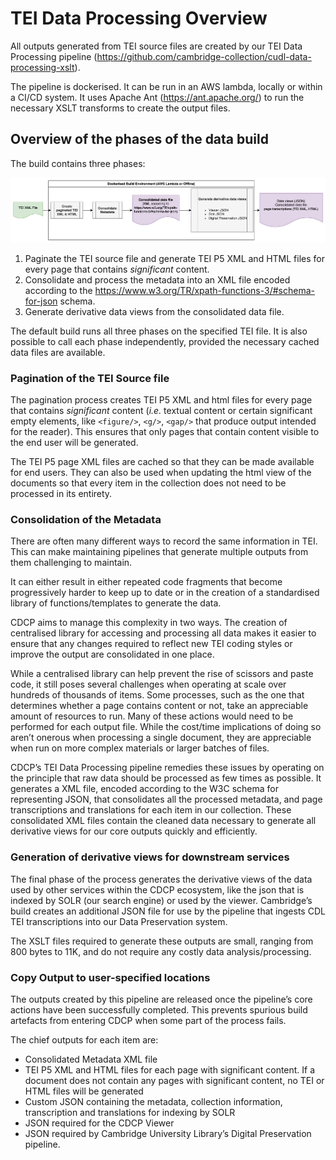 # TEI Data Processing Overview

All outputs generated from TEI source files are created by our TEI Data Processing pipeline (<https://github.com/cambridge-collection/cudl-data-processing-xslt>).

The pipeline is dockerised. It can be run in an AWS lambda, locally or within a CI/CD system. It uses Apache Ant (<https://ant.apache.org/>) to run the necessary XSLT transforms to create the output files.

## Overview of the phases of the data build

The build contains three phases:

![The TEI Data Processing Pipeline](images%2Ftei-data-processing.svg)

1. Paginate the TEI source file and generate TEI P5 XML and HTML files for every page that contains *significant* content.
2. Consolidate and process the metadata into an XML file encoded according to the <https://www.w3.org/TR/xpath-functions-3/#schema-for-json> schema.
3. Generate derivative data views from the consolidated data file.

The default build runs all three phases on the specified TEI file. It is also possible to call each phase independently, provided the necessary cached data files are available.

### Pagination of the TEI Source file

The pagination process creates TEI P5 XML and html files for every page that contains *significant* content (*i.e.* textual content or certain significant empty elements, like `<figure/>`, `<g/>`, `<gap/>` that produce output intended for the reader). This ensures that only pages that contain content visible to the end user will be generated.

The TEI P5 page XML files are cached so that they can be made available for end users. They can also be used when updating the html view of the documents so that every item in the collection does not need to be processed in its entirety.

### Consolidation of the Metadata

There are often many different ways to record the same information in TEI. This can make maintaining pipelines that generate multiple outputs from them challenging to maintain.

It can either result in either repeated code fragments that become progressively harder to keep up to date or in the creation of a standardised library of functions/templates to generate the data.

CDCP aims to manage this complexity in two ways. The creation of centralised library for accessing and processing all data makes it easier to ensure that any changes required to reflect new TEI coding styles or improve the output are consolidated in one place.

While a centralised library can help prevent the rise of scissors and paste code, it still poses several challenges when operating at scale over hundreds of thousands of items. Some processes, such as the one that determines whether a page contains content or not, take an appreciable amount of resources to run. Many of these actions would need to be performed for each output file. While the cost/time implications of doing so  aren’t onerous when processing a single document, they are appreciable when run on more complex materials or larger batches of files.

CDCP’s TEI Data Processing pipeline remedies these issues by operating on the principle that raw data should be processed as few times as possible. It generates a XML file, encoded according to the W3C schema for representing JSON, that consolidates all the processed metadata, and page transcriptions and translations for each item in our collection. These consolidated XML files contain the cleaned data necessary to generate all derivative views for our core outputs quickly and efficiently.

### Generation of derivative views for downstream services

The final phase of the process generates the derivative views of the data used by other services within the CDCP ecosystem, like the json that is indexed by SOLR (our search engine) or used by the viewer. Cambridge’s build creates an additional JSON file for use by the pipeline that ingests CDL TEI transcriptions into our Data Preservation system.

The XSLT files required to generate these outputs are small, ranging from 800 bytes to 11K, and do not require any costly data analysis/processing.

### Copy Output to user-specified locations

The outputs created by this pipeline are released once the pipeline’s core actions have been successfully completed. This prevents spurious build artefacts from entering CDCP when some part of the process fails.

The chief outputs for each item are:

* Consolidated Metadata XML file
* TEI P5 XML and HTML files for each page with significant content. If a document does not contain any pages with significant content, no TEI or HTML files will be generated
* Custom JSON containing the metadata, collection information, transcription and translations for indexing by SOLR
* JSON required for the CDCP Viewer
* JSON required by Cambridge University Library’s Digital Preservation pipeline.